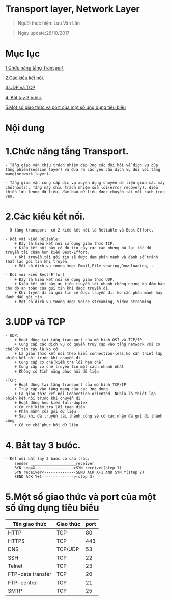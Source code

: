 # Transport layer, Network Layer

>Người thực hiện: Lưu Văn Lân

>Ngày update:26/10/2017	

# Mục lục

[1.Chức năng tầng Transport](#1)

[2.Các kiểu kết nối.](#2)

[3.UDP và TCP](#3)

[4. Bắt tay 3 bưóc.](#4)

[5.Một số giao thức và port của một số ứng dụng tiêu biểu](#5)

# Nội dung

<a name="1"></a>
# 1.Chức năng tầng Transport.
	- Tầng giao vận chịu trách nhiệm đáp ứng các đòi hỏi về dịch vụ của tầng phiên(session layer) và đưa ra các yêu cầu dịch vụ đối với tầng mạng(network layer).

	- Tầng giao vận cung cấp dịc vụ xuyên dụng chuyển dữ liệu gĩưa các máy chủ(hosts). Tầng này chịu trách nhiệm sửa lỗi(error recovery), điều khiển lưu lưọng dữ liệu, đảm bảo dữ liệu đưọc chuyển tải một cách trọn ven.

<a name="2"></a>
# 2.Các kiểu kết nối.
	- Ơ tầng transport  có 2 kiểu kết nối là Reliable và Best-Effort.

	- Đối với kiểu Reliable:
		+ Đây là kiểu kết nôi sử dụng giao thức TCP.
		+ Kiểu kết nối này có độ tin cậy cực cao nhưng bù lại tốc độ truyền tải chậm hơn kiểu Best-Effort.
		+ Khi truyền tải gói tin sẽ được đem phân mảnh và đánh số tránh thất lạc gói tin khi truyền.
		+ Một số dịch vụ tưong ứng: Email,File sharing,Downloading,..

	- Đối với kiểu Best-Effort
		+ Đây là kiểu kết nối sẻ dụng giao thức UDP.
		+ Kiểu kết nối này ưu tiên truyền tải nhanh chóng nhưng ko đảm bảo cho độ an toàn của gói tin khi đưọc truyền đi.
		+ Khi tryền đi cả gói tin sẽ đưọc truyền đi. ko cần phân mảnh hay đánh dấu gói tin.
		+ Một số dịch vụ tưong ứng: Voice streaming, Video streaming

<a name="3"></a>
# 3.UDP và TCP
	- UDP:
		+ Hoạt động tại tầng transport của mô hình OSI và TCP/IP
		+ Cung cấp các dịch vụ có quyền truy cập vào tầng network với cơ chế dộ tin cậy là ko có
		+ Là giao thức kết nối theo kiểu connection-less,ko cần thiết lập phiên kết nối trưóc khi chuyển đi
		+ Cung cấp cơ chế kiểm tra lỗi hạn chế
		+ Cung cấp cơ chế truyền tin một cách nhanh nhất
		+ Không có tính năng phục hồi dữ liệu

	-TCP:
		+ Hoạt động tại tầng transport của mô hình TCP/IP
		+ Truy cập vào tầng mạng của các ứng dụng
		+ Là giao thức kết nối Connection-oriented. NGhĩa là thiết lập phiên kết nối trước khi chuyển đi
		+ Hoạt động heo kiểm full-duplex
		+ Cơ chế kiểm tra lỗi toàn diện
		+ Phân mảnh của gói dữ liệu
		+ Sau khi đã truyền tải thành công sẽ có xác nhận đã gửi đi thành công
		+ Có cơ chế phục hồi dữ liệu

<a name="4"></a>
# 4. Bắt tay 3 bưóc.
	- Kết nối bắt tay 3 bưóc có cấu trúc:
		sender ____________________receiver
		SYN seq=X----------------->SYN receiver(step 1)
		SYN receiver<--------------SEND ACK X+1 AND SYN Y(step 2)
		SEND ACK Y+1-------------->(step 3)



<a name="5"></a>
# 5.Một số giao thức và port của một số ứng dụng tiêu biểu

|Tên giao thức		| Giao thức | port   |
|-------------------|-----------|--------|
|HTTP				| TCP		| 80	 |
|HTTPS				| TCP		| 443	 |
|DNS				| TCP\UDP   | 53	 |
|SSH				| TCP       | 22	 |
|Telnet				| TCP		| 23	 |
|FTP-data transfer	| TCP		| 20	 |
|FTP-control		| TCP		| 21	 |
|SMTP				| TCP		| 25     |
